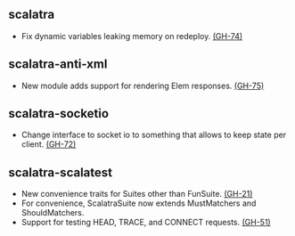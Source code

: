 ## scalatra
* Fix dynamic variables leaking memory on redeploy. [(GH-74)](http://github.com/scalatra/scalatra/issues/74) 

## scalatra-anti-xml
* New module adds support for rendering Elem responses. [(GH-75)](http://github.com/scalatra/scalatra/issues/75)

## scalatra-socketio
* Change interface to socket io to something that allows to keep state per client. [(GH-72)](http://github.com/scalatra/scalatra/issues/72)

## scalatra-scalatest
* New convenience traits for Suites other than FunSuite. [(GH-21)](http://github.com/scalatra/scalatra/issues/21)
* For convenience, ScalatraSuite now extends MustMatchers and ShouldMatchers.
* Support for testing HEAD, TRACE, and CONNECT requests. [(GH-51)](http://github.com/scalatra/scalatra/issues/51)
